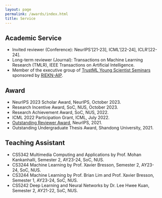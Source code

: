```yaml
---
layout: page
permalink: /awards/index.html
title: Service
---
```


## Academic Service
- Invited reviewer (Conference): NeurIPS'[21-23], ICML’[22-24], ICLR’[22-24].
- Long-term reviewer (Journal): Transactions on Machine Learning Research (TMLR), IEEE Transactions on Artificial Intelligence.
- Member of the executive group of [TrustML Young Scientist Seminars](https://trustmlresearch.github.io/index.html) sponsored by [RIEKN-AIP](https://www.riken.jp/en/research/labs/aip/).


## Award
- NeurIPS 2023 Scholar Award, NeurIPS, October 2023.
- Research Incentive Award, SoC, NUS, October 2023.
- Research Achievement Award, SoC, NUS, 2022.
- ICML 2022 Participation Grant, ICML, July 2022.
- [Outstanding Reviewer Award](https://nips.cc/Conferences/2021/ProgramCommittee), NeurIPS, 2021.
- Outstanding Undergraduate Thesis Award, Shandong University, 2021.


## Teaching Assistant
- CS5342 Multimedia Computing and Applications by Prof. Mohan Kankanhalli, Semester 2, AY23-24, SoC, NUS.
- CS3244 Machine Learning by Prof. Xavier Bresson, Semester 2, AY23-24, SoC, NUS.
- CS3244 Machine Learning by Prof. Brian Lim and Prof. Xavier Bresson, Semester 1, AY23-24, SoC, NUS.
- CS5242 Deep Learning and Neural Networks by Dr. Lee Hwee Kuan, Semester 2, AY21-22, SoC, NUS.

